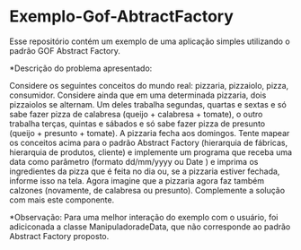 # Exemplo-Gof-AbtractFactory
Esse repositório contém um exemplo de uma aplicação simples utilizando o padrão GOF Abstract Factory.

*Descrição do problema apresentado:

  Considere os seguintes conceitos do mundo real: pizzaria, pizzaiolo,
  pizza, consumidor. Considere ainda que em uma determinada pizzaria,
  dois pizzaiolos se alternam. Um deles trabalha segundas, quartas e
  sextas e só sabe fazer pizza de calabresa (queijo + calabresa +
  tomate), o outro trabalha terças, quintas e sábados e só sabe fazer
  pizza de presunto (queijo + presunto + tomate). A pizzaria fecha aos
  domingos. Tente mapear os conceitos acima para o padrão Abstract
  Factory (hierarquia de fábricas, hierarquia de produtos, cliente) e
  implemente um programa que receba uma data como parâmetro
  (formato dd/mm/yyyy ou Date ) e imprima os ingredientes da pizza que
  é feita no dia ou, se a pizzaria estiver fechada, informe isso na tela.
  Agora imagine que a pizzaria agora faz também calzones (novamente,
  de calabresa ou presunto). Complemente a solução com mais este
  componente.

*Observação:
  Para uma melhor interação do exemplo com o usuário, foi adiciconada a classe ManipuladoradeData, que não
  corresponde ao padrão Abstract Factory proposto.
